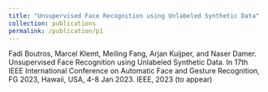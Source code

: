 ```yaml
---
title: "Unsupervised Face Recognition using Unlabeled Synthetic Data"
collection: publications
permalink: /publication/p1
---
```

Fadi Boutros, Marcel Klemt, Meiling Fang, Arjan Kuijper, and Naser Damer. Unsupervised Face Recognition using Unlabeled Synthetic Data. In 17th IEEE International Conference on Automatic Face and Gesture Recognition, FG 2023, Hawaii, USA, 4-8 Jan 2023. IEEE, 2023 (to appear)

